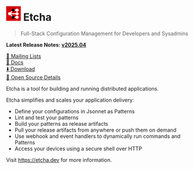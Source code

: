 # <img alt=logo src=etcha.png width=40px> Etcha

> Full-Stack Configuration Management for Developers and Sysadmins

**Latest Release Notes: [v2025.04](https://etcha.dev/blog/whats-new-202504/)**

[:speech_balloon: Mailing Lists](https://etcha.dev/docs/references/mailing-lists/)\
[:book: Docs](https://etcha.dev/docs/)\
[:arrow_down: Download](https://etcha.dev/docs/guides/install-etcha/)\
[:eyes: Open Source Details](https://candid.dev/open-source)

Etcha is a tool for building and running distributed applications.

Etcha simplifies and scales your application delivery:

- Define your configurations in Jsonnet as Patterns
- Lint and test your patterns
- Build your patterns as release artifacts
- Pull your release artifacts from anywhere or push them on demand
- Use webhook and event handlers to dynamically run commands and Patterns
- Access your devices using a secure shell over HTTP

Visit https://etcha.dev for more information.
